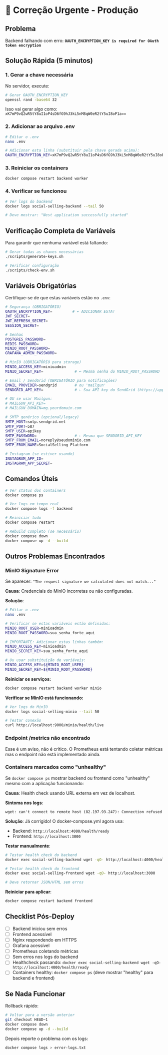 # 🚨 Correção Urgente - Produção

## Problema

Backend falhando com erro: **`OAUTH_ENCRYPTION_KEY is required for OAuth token encryption`**

## Solução Rápida (5 minutos)

### 1. Gerar a chave necessária

No servidor, execute:

```bash
# Gerar OAUTH_ENCRYPTION_KEY
openssl rand -base64 32
```

Isso vai gerar algo como: `xK7mP9vQ2wR5tY8uI1oP4sD6fG9hJ3kL5nM8qW0eR2tY5uI8oP1a==`

### 2. Adicionar ao arquivo .env

```bash
# Editar o .env
nano .env

# Adicionar esta linha (substituir pela chave gerada acima):
OAUTH_ENCRYPTION_KEY=xK7mP9vQ2wR5tY8uI1oP4sD6fG9hJ3kL5nM8qW0eR2tY5uI8oP1a==
```

### 3. Reiniciar os containers

```bash
docker compose restart backend worker
```

### 4. Verificar se funcionou

```bash
# Ver logs do backend
docker logs social-selling-backend --tail 50

# Deve mostrar: "Nest application successfully started"
```

## Verificação Completa de Variáveis

Para garantir que nenhuma variável está faltando:

```bash
# Gerar todas as chaves necessárias
./scripts/generate-keys.sh

# Verificar configuração
./scripts/check-env.sh
```

## Variáveis Obrigatórias

Certifique-se de que estas variáveis estão no `.env`:

```bash
# Segurança (OBRIGATÓRIO)
OAUTH_ENCRYPTION_KEY=         # ← ADICIONAR ESTA!
JWT_SECRET=
JWT_REFRESH_SECRET=
SESSION_SECRET=

# Senhas
POSTGRES_PASSWORD=
REDIS_PASSWORD=
MINIO_ROOT_PASSWORD=
GRAFANA_ADMIN_PASSWORD=

# MinIO (OBRIGATÓRIO para storage)
MINIO_ACCESS_KEY=minioadmin
MINIO_SECRET_KEY=              # ← Mesma senha do MINIO_ROOT_PASSWORD

# Email / SendGrid (OBRIGATÓRIO para notificações)
EMAIL_PROVIDER=sendgrid        # ou 'mailgun'
SENDGRID_API_KEY=              # ← Sua API key do SendGrid (https://app.sendgrid.com/settings/api_keys)

# OU se usar Mailgun:
# MAILGUN_API_KEY=
# MAILGUN_DOMAIN=mg.yourdomain.com

# SMTP genérico (opcional/legacy)
SMTP_HOST=smtp.sendgrid.net
SMTP_PORT=587
SMTP_USER=apikey
SMTP_PASSWORD=                 # ← Mesma que SENDGRID_API_KEY
SMTP_FROM_EMAIL=noreply@seudominio.com
SMTP_FROM_NAME=SocialSelling Platform

# Instagram (se estiver usando)
INSTAGRAM_APP_ID=
INSTAGRAM_APP_SECRET=
```

## Comandos Úteis

```bash
# Ver status dos containers
docker compose ps

# Ver logs em tempo real
docker compose logs -f backend

# Reiniciar tudo
docker compose restart

# Rebuild completo (se necessário)
docker compose down
docker compose up -d --build
```

## Outros Problemas Encontrados

### MinIO Signature Error

Se aparecer: `"The request signature we calculated does not match..."`

**Causa**: Credenciais do MinIO incorretas ou não configuradas.

**Solução**:

```bash
# Editar o .env
nano .env

# Verificar se estas variáveis estão definidas:
MINIO_ROOT_USER=minioadmin
MINIO_ROOT_PASSWORD=sua_senha_forte_aqui

# IMPORTANTE: Adicionar estas linhas também:
MINIO_ACCESS_KEY=minioadmin
MINIO_SECRET_KEY=sua_senha_forte_aqui

# Ou usar substituição de variáveis:
MINIO_ACCESS_KEY=${MINIO_ROOT_USER}
MINIO_SECRET_KEY=${MINIO_ROOT_PASSWORD}
```

**Reiniciar os serviços:**

```bash
docker compose restart backend worker minio
```

**Verificar se MinIO está funcionando:**

```bash
# Ver logs do MinIO
docker logs social-selling-minio --tail 50

# Testar conexão
curl http://localhost:9000/minio/health/live
```

### Endpoint /metrics não encontrado

Esse é um aviso, não é crítico. O Prometheus está tentando coletar métricas mas o endpoint não está implementado ainda.

### Containers marcados como "unhealthy"

Se `docker compose ps` mostrar backend ou frontend como "unhealthy" mesmo com a aplicação funcionando:

**Causa**: Health check usando URL externa em vez de localhost.

**Sintoma nos logs**:
```
wget: can't connect to remote host (82.197.93.247): Connection refused
```

**Solução**: Já corrigido! O docker-compose.yml agora usa:
- Backend: `http://localhost:4000/health/ready`
- Frontend: `http://localhost:3000`

**Testar manualmente**:
```bash
# Testar health check do backend
docker exec social-selling-backend wget -qO- http://localhost:4000/health/ready

# Testar health check do frontend
docker exec social-selling-frontend wget -qO- http://localhost:3000

# Deve retornar JSON/HTML sem erros
```

**Reiniciar para aplicar**:
```bash
docker compose restart backend frontend
```

## Checklist Pós-Deploy

- [ ] Backend iniciou sem erros
- [ ] Frontend acessível
- [ ] Nginx respondendo em HTTPS
- [ ] Grafana acessível
- [ ] Prometheus coletando métricas
- [ ] Sem erros nos logs do backend
- [ ] Healthcheck passando: `docker exec social-selling-backend wget -qO- http://localhost:4000/health/ready`
- [ ] Containers healthy: `docker compose ps` (deve mostrar "healthy" para backend e frontend)

## Se Nada Funcionar

Rollback rápido:

```bash
# Voltar para a versão anterior
git checkout HEAD~1
docker compose down
docker compose up -d --build
```

Depois reporte o problema com os logs:

```bash
docker compose logs > error-logs.txt
```
